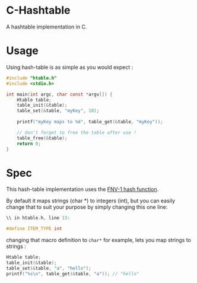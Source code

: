 # C-Hashtable
A hashtable implementation in C.

# Usage

Using hash-table is as simple as you would expect :

```c
#include "htable.h"
#include <stdio.h>

int main(int argc, char const *argv[]) {
    Htable table;
    table_init(&table);
    table_set(&table, "myKey", 10);
    
    printf("myKey maps to %d", table_get(&table, "myKey"));

    // don't forget to free the table after use !
    table_free(&table);
    return 0;
}
```

# Spec

This hash-table implementation uses the [FNV-1 hash function](https://en.wikipedia.org/wiki/Fowler%E2%80%93Noll%E2%80%93Vo_hash_function#FNV-1_hash).

By default it maps strings (char *) to integers (int), but you can easily change that to suit your purpose by simply changing this one line: 

```c
\\ in htable.h, line 13:

#define ITEM_TYPE int
```

changing that macro definition to `char*` for example, lets you map strings to strings :

```c
Htable table;
table_init(&table);
table_set(&table, "a", "hello");
printf("%s\n", table_get(&table, "a")); // "hello"
```